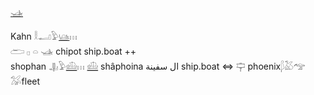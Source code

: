 [𓊛](𓊛)    
  
Kahn 𓎛𓂝𓅱[𓊞](𓊞)𓏥    
𓂧 𓊪 𓏏 𓊛  chipot ship.boat ++  
shophan 𓊣𓅱[𓊝](𓊝)𓏥 [𓊝](𓊝) shâphoina ال سفينة ship.boat ⇔ 𓊡 phoenix𓆄𓅷𓅠 𓅮fleet